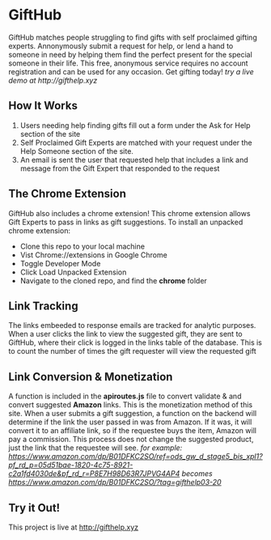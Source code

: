 # GiftHub
GiftHub matches people struggling to find gifts with self proclaimed gifting experts. Annonymously submit a request
for help, or lend a hand to someone in need by helping them find the perfect present for the special someone
in their life. This free, anonymous service requires no account registration and can be used for any occasion.
Get gifting today! _try a live demo at http://gifthelp.xyz_

## How It Works
1. Users needing help finding gifts fill out a form under the Ask for Help section of the site
2. Self Proclaimed Gift Experts are matched with your request under the Help Someone section of the site. 
3. An email is sent the user that requested help that includes a link and message from the Gift Expert that responded to the request

## The Chrome Extension
GiftHub also includes a chrome extension! This chrome extension allows Gift Experts to pass in links as gift suggestions. To install an unpacked chrome extension:
* Clone this repo to your local machine
* Vist Chrome://extensions in Google Chrome
* Toggle Developer Mode
* Click Load Unpacked Extension
* Navigate to the cloned repo, and find the __chrome__ folder

## Link Tracking
The links embeeded to response emails are tracked for analytic purposes. When a user clicks the link to view the suggested gift, they are sent to GiftHub, where their click is logged in the links table of the database. This is to count the number of times the gift requester will view the requested gift

## Link Conversion & Monetization
A function is included in the __apiroutes.js__ file to convert validate & and convert suggested __Amazon__ links. This is the monetization method of this site. When a user submits a gift suggestion, a function on the backend will determine if the link the user passed in was from Amazon. If it was, it will convert it to an affiliate link, so if the requestee buys the item, Amazon will pay a commission. This process does not change the suggested product, just the link that the requestee will see. 
_for example: https://www.amazon.com/dp/B01DFKC2SO/ref=ods_gw_d_stage5_bis_xpl1?pf_rd_p=05d51bae-1820-4c75-8921-c2a1fd4030de&pf_rd_r=P8E7H98D63R7JPVG4AP4 becomes https://www.amazon.com/dp/B01DFKC2SO/?tag=gifthelp03-20_

## Try it Out!
This project is live at http://gifthelp.xyz 
